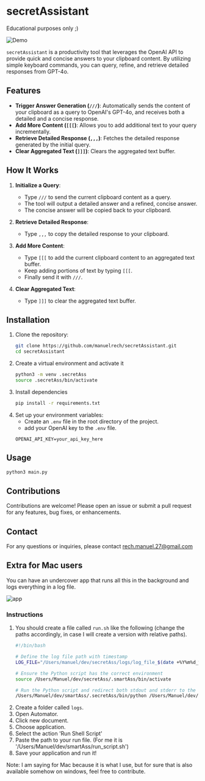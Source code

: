 # secretAssistant
Educational purposes only ;)

![Demo](demo/smartAssistantDemo.gif)

`secretAssistant` is a productivity tool that leverages the OpenAI API to provide quick and concise answers to your clipboard content. By utilizing simple keyboard commands, you can query, refine, and retrieve detailed responses from GPT-4o.

## Features

- **Trigger Answer Generation (`///`)**: Automatically sends the content of your clipboard as a query to OpenAI's GPT-4o, and receives both a detailed and a concise response.
- **Add More Content (`[[[`)**: Allows you to add additional text to your query incrementally.
- **Retrieve Detailed Response (`,,,`)**: Fetches the detailed response generated by the initial query.
- **Clear Aggregated Text (`]]]`)**: Clears the aggregated text buffer.

## How It Works

1. **Initialize a Query**:
   - Type `///` to send the current clipboard content as a query.
   - The tool will output a detailed answer and a refined, concise answer.
   - The concise answer will be copied back to your clipboard.

2. **Retrieve Detailed Response**:
   - Type `,,,` to copy the detailed response to your clipboard.

3. **Add More Content**:
   - Type `[[[` to add the current clipboard content to an aggregated text buffer.
   - Keep adding portions of text by typing `[[[`.
   - Finally send it with `///`. 

4. **Clear Aggregated Text**:
   - Type `]]]` to clear the aggregated text buffer.

## Installation

1. Clone the repository:
   ```sh
   git clone https://github.com/manuelrech/secretAssistant.git
   cd secretAssistant
   ```
2. Create a virtual environment and activate it
   ```sh
   python3 -m venv .secretAss
   source .secretAss/bin/activate
   ```
3. Install dependencies
   ```sh
   pip install -r requirements.txt
   ```
3. Set up your environment variables:
   - Create an `.env` file in the root directory of the project.
   - add your OpenAI key to the `.env` file.
   ```env
   OPENAI_API_KEY=your_api_key_here
   ```

## Usage
```sh
python3 main.py
````

## Contributions
Contributions are welcome! Please open an issue or submit a pull request for any features, bug fixes, or enhancements.

## Contact
For any questions or inquiries, please contact rech.manuel.27@gmail.com

## Extra for Mac users


You can have an undercover app that runs all this in the background and logs everything in a log file.

![app](demo/automator_application.png)

### Instructions
1. You should create a file called `run.sh` like the following (change the paths accordingly, in case I will create a version with relative paths).
   ```sh
   #!/bin/bash

   # Define the log file path with timestamp
   LOG_FILE="/Users/manuel/dev/secretAss/logs/log_file_$(date +%Y%m%d_%H%M%S).txt"

   # Ensure the Python script has the correct environment
   source /Users/Manuel/dev/secretAss/.smartAss/bin/activate

   # Run the Python script and redirect both stdout and stderr to the log file
   /Users/Manuel/dev/smartAss/.secretAss/bin/python /Users/Manuel/dev/secretAss/main.py > "$LOG_FILE" 2>&1
   ```
2. Create a folder called `logs`.
3. Open Automator.
4. Click new document.
5. Choose application.
6. Select the action 'Run Shell Script'
7. Paste the path to your run file. (For me it is '/Users/Manuel/dev/smartAss/run_script.sh')
8. Save your application and run it!

Note: I am saying for Mac because it is what I use, but for sure that is also available somehow on windows, feel free to contribute. 